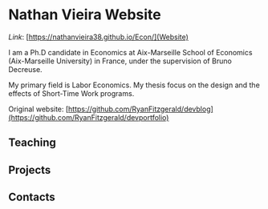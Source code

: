 # Nathan Vieira Website

*Link*: [https://nathanvieira38.github.io/Econ/](Website)

I am a Ph.D candidate in Economics at Aix-Marseille School of Economics (Aix-Marseille University) in France, under the supervision of Bruno Decreuse.

My primary field is Labor Economics. My thesis focus on the design and the effects of Short-Time Work programs.

Original website: [https://github.com/RyanFitzgerald/devblog](https://github.com/RyanFitzgerald/devportfolio)
## Teaching

## Projects

## Contacts


